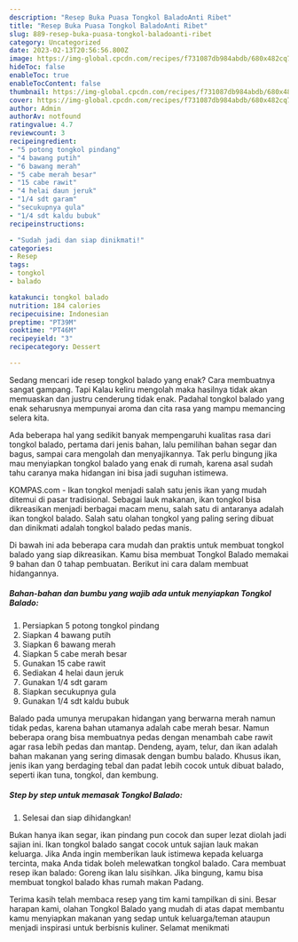 ```yaml
---
description: "Resep Buka Puasa Tongkol BaladoAnti Ribet"
title: "Resep Buka Puasa Tongkol BaladoAnti Ribet"
slug: 889-resep-buka-puasa-tongkol-baladoanti-ribet
category: Uncategorized
date: 2023-02-13T20:56:56.800Z
image: https://img-global.cpcdn.com/recipes/f731087db984abdb/680x482cq70/tongkol-balado-foto-resep-utama.jpg
hideToc: false
enableToc: true
enableTocContent: false
thumbnail: https://img-global.cpcdn.com/recipes/f731087db984abdb/680x482cq70/tongkol-balado-foto-resep-utama.jpg
cover: https://img-global.cpcdn.com/recipes/f731087db984abdb/680x482cq70/tongkol-balado-foto-resep-utama.jpg
author: Admin
authorAv: notfound
ratingvalue: 4.7
reviewcount: 3
recipeingredient:
- "5 potong tongkol pindang"
- "4 bawang putih"
- "6 bawang merah"
- "5 cabe merah besar"
- "15 cabe rawit"
- "4 helai daun jeruk"
- "1/4 sdt garam"
- "secukupnya gula"
- "1/4 sdt kaldu bubuk"
recipeinstructions:

- "Sudah jadi dan siap dinikmati!"
categories:
- Resep
tags:
- tongkol
- balado

katakunci: tongkol balado 
nutrition: 184 calories
recipecuisine: Indonesian
preptime: "PT39M"
cooktime: "PT46M"
recipeyield: "3"
recipecategory: Dessert

---
```



Sedang mencari ide resep tongkol balado yang enak? Cara membuatnya sangat gampang. Tapi Kalau keliru mengolah maka hasilnya tidak akan memuaskan dan justru cenderung tidak enak. Padahal tongkol balado yang enak seharusnya mempunyai aroma dan cita rasa yang mampu memancing selera kita.


Ada beberapa hal yang sedikit banyak mempengaruhi kualitas rasa dari tongkol balado, pertama dari jenis bahan, lalu pemilihan bahan segar dan bagus, sampai cara mengolah dan menyajikannya. Tak perlu bingung jika mau menyiapkan tongkol balado yang enak di rumah, karena asal sudah tahu caranya maka hidangan ini bisa jadi suguhan istimewa.

KOMPAS.com - Ikan tongkol menjadi salah satu jenis ikan yang mudah ditemui di pasar tradisional. Sebagai lauk makanan, ikan tongkol bisa dikreasikan menjadi berbagai macam menu, salah satu di antaranya adalah ikan tongkol balado. Salah satu olahan tongkol yang paling sering dibuat dan dinikmati adalah tongkol balado pedas manis.


Di bawah ini ada beberapa cara mudah dan praktis untuk membuat tongkol balado yang siap dikreasikan. Kamu bisa membuat Tongkol Balado memakai 9 bahan dan 0 tahap pembuatan. Berikut ini cara dalam membuat hidangannya.

<!--inarticleads1-->

##### Bahan-bahan dan bumbu yang wajib ada untuk menyiapkan Tongkol Balado:

1. Persiapkan 5 potong tongkol pindang
1. Siapkan 4 bawang putih
1. Siapkan 6 bawang merah
1. Siapkan 5 cabe merah besar
1. Gunakan 15 cabe rawit
1. Sediakan 4 helai daun jeruk
1. Gunakan 1/4 sdt garam
1. Siapkan secukupnya gula
1. Gunakan 1/4 sdt kaldu bubuk


Balado pada umunya merupakan hidangan yang berwarna merah namun tidak pedas, karena bahan utamanya adalah cabe merah besar. Namun beberapa orang bisa membuatnya pedas dengan menambah cabe rawit agar rasa lebih pedas dan mantap. Dendeng, ayam, telur, dan ikan adalah bahan makanan yang sering dimasak dengan bumbu balado. Khusus ikan, jenis ikan yang berdaging tebal dan padat lebih cocok untuk dibuat balado, seperti ikan tuna, tongkol, dan kembung. 

<!--inarticleads2-->

##### Step by step untuk memasak Tongkol Balado:


1. Selesai dan siap dihidangkan!

Bukan hanya ikan segar, ikan pindang pun cocok dan super lezat diolah jadi sajian ini. Ikan tongkol balado sangat cocok untuk sajian lauk makan keluarga. Jika Anda ingin memberikan lauk istimewa kepada keluarga tercinta, maka Anda tidak boleh melewatkan tongkol balado. Cara membuat resep ikan balado: Goreng ikan lalu sisihkan. Jika bingung, kamu bisa membuat tongkol balado khas rumah makan Padang. 

Terima kasih telah membaca resep yang tim kami tampilkan di sini. Besar harapan kami, olahan Tongkol Balado yang mudah di atas dapat membantu kamu menyiapkan makanan yang sedap untuk keluarga/teman ataupun menjadi inspirasi untuk berbisnis kuliner. Selamat menikmati
